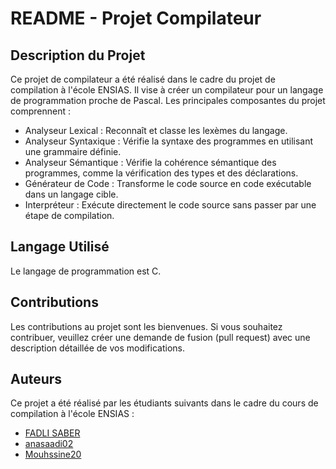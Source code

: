 # README - Projet Compilateur

## Description du Projet
Ce projet de compilateur a été réalisé dans le cadre du projet de compilation à l'école ENSIAS. Il vise à créer un compilateur pour un langage de programmation proche de Pascal. Les principales composantes du projet comprennent :

- Analyseur Lexical : Reconnaît et classe les lexèmes du langage.
- Analyseur Syntaxique : Vérifie la syntaxe des programmes en utilisant une grammaire définie.
- Analyseur Sémantique : Vérifie la cohérence sémantique des programmes, comme la vérification des types et des déclarations.
- Générateur de Code : Transforme le code source en code exécutable dans un langage cible.
- Interpréteur : Exécute directement le code source sans passer par une étape de compilation.

## Langage Utilisé
Le langage de programmation est C.


## Contributions
Les contributions au projet sont les bienvenues. Si vous souhaitez contribuer, veuillez créer une demande de fusion (pull request) avec une description détaillée de vos modifications.

## Auteurs
Ce projet a été réalisé par les étudiants suivants dans le cadre du cours de compilation à l'école ENSIAS :

- [FADLI SABER](https://github.com/fadliSaber)
- [anasaadi02](https://github.com/anasaadi02)
- [Mouhssine20](https://github.com/Mouhssine20)
